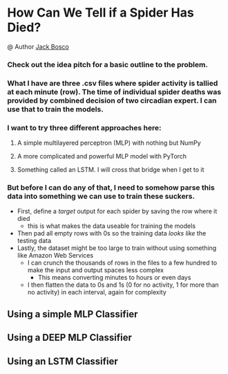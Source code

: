 # How Can We Tell if a Spider Has Died?

@ Author [Jack Bosco](https://GitHub.com/JackBosco)

### Check out the idea pitch for a basic outline to the problem. 

### What I have are three .csv files where spider activity is tallied at each minute (row). The time of individual spider deaths  was provided by combined decision of two circadian expert. I can use that to __train__ the models.

### I want to try three different approaches here:

1. A simple multilayered perceptron (MLP) with nothing but NumPy

2. A more complicated and powerful MLP model with PyTorch

3. Something called an LSTM. I will cross that bridge when I get to it

### But before I can do any of that, I need to somehow parse this data into something we can use to train these suckers.

* First, define a *target* output for each spider by saving the row where it died
  * this is what makes the data useable for training the models
* Then pad all empty rows with 0s so the training data *looks like* the testing data
* Lastly, the dataset might be too large to train without using something like Amazon Web Services
  * I can crunch the thousands of rows in the files to a few hundred to make the input and output spaces less complex
    * This means converting minutes to hours or even days
  * I then flatten the data to 0s and 1s (0 for no activity, 1 for more than no activity) in each interval, again for complexity

## Using a simple MLP Classifier

## Using a DEEP MLP Classifier

## Using an LSTM Classifier

